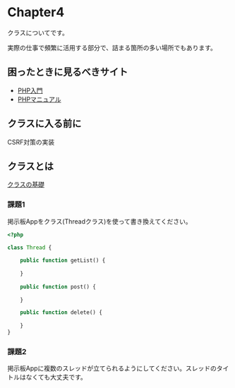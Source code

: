 # Chapter4

クラスについてです。

実際の仕事で頻繁に活用する部分で、詰まる箇所の多い場所でもあります。

## 困ったときに見るべきサイト

- [PHP入門](https://www.javadrive.jp/php/)
- [PHPマニュアル](https://www.php.net/manual/ja/index.php)

## クラスに入る前に

CSRF対策の実装

## クラスとは

[クラスの基礎](https://www.php.net/manual/ja/language.oop5.basic.php)

### 課題1

掲示板Appをクラス(Threadクラス)を使って書き換えてください。

```php
<?php

class Thread {
    
    public function getList() {
    
    }
    
    public function post() {
    
    }

    public function delete() {
    
    }
}

```

### 課題2

掲示板Appに複数のスレッドが立てられるようにしてください。スレッドのタイトルはなくても大丈夫です。

